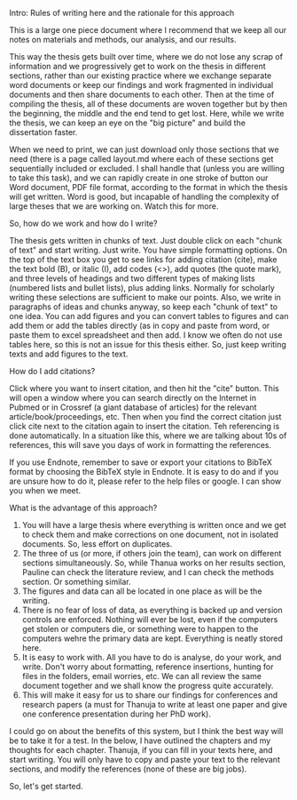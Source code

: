 Intro: Rules of writing here and the rationale for this approach

This is a large one piece document where I recommend that we keep all our notes on materials and methods, our analysis, and our results. 

This way the thesis gets built over time, where we do not lose any scrap of information and we progressively get to work on the thesis in different sections, rather than our existing practice where we exchange separate word documents or keep our findings and work fragmented in individual documents and then share documents to each other. Then at the time of compiling the thesis, all of these documents are woven together but by then the beginning, the middle and the end tend to get lost. Here, while we write the thesis, we can keep an eye on the "big picture" and build the dissertation faster.

When we need to print, we can just download only those sections that we need (there is a page called layout.md where each of these sections get sequentially included or excluded. I shall handle that (unless you are willing to take this task), and we can rapidly create in one stroke of button our Word document, PDF file format, according to the format in which the thesis will get written. Word is good, but incapable of handling the complexity of large theses that we are working on. Watch this for more.

 So, how do we work and how do I write?

The thesis gets written in chunks of text. Just double click on each "chunk of text" and start writing. Just write. You have simple formatting options. On the top of the text box you get to see links for adding citation (cite), make the text bold (B), or italic (I), add codes (<>), add quotes (the quote mark), and three levels of headings and two different types of making lists (numbered lists and bullet lists), plus adding links. Normally for scholarly writing these selections are sufficient to make our points. Also, we write in paragraphs of ideas and chunks anyway, so keep each "chunk of text" to one idea. You can add figures and you can convert tables to figures and can add them or add the tables directly (as in copy and paste from word, or paste them to excel spreadsheet and then add. I know we often do not use tables here, so this is not an issue for this thesis either. So, just keep writing texts and add figures to the text.

 How do I add citations?

Click where you want to insert citation, and then hit the "cite" button. This will open a window where you can search directly on the Internet in Pubmed or in Crossref (a giant database of articles) for the relevant article/book/proceedings, etc. Then when you find the correct citation just click cite next to the citation again to insert the citation. Teh referencing is done automatically. In a situation like this, where we are talking about 10s of references, this will save you days of work in formatting the references.

If you use Endnote, remember to save or export your citations to BibTeX format by choosing the BibTeX style in Endnote. It is easy to do and if you are unsure how to do it, please refer to the help files or google. I can show you when we meet. 

What is the advantage of this approach?

1. You will have a large thesis where everything is written once and we get to check them and make corrections on one document, not in isolated documents. So, less effort on duplicates.
2. The three of us (or more, if others join the team), can work on different sections simultaneously. So, while Thanua works on her results section, Pauline can check the literature review, and I can check the methods section. Or something similar.
3. The figures and data can all be located in one place as will be the writing.
4. There is no fear of loss of data, as everything is backed up and version controls are enforced. Nothing will ever be lost, even if the computers get stolen or computers die, or something were to happen to the computers wehre the primary data are kept. Everything is neatly stored here. 
5. It is easy to work with. All you have to do is analyse, do your work, and write. Don't worry about formatting, reference insertions, hunting for files in the folders, email worries, etc. We can all review the same document together and we shall know the progress quite accurately. 
6. This will make it easy for us to share our findings for conferences and research papers (a must for Thanuja to write at least one paper and give one conference presentation during her PhD work).

I could go on about the benefits of this system, but I think the best way will be to take it for a test. In the below, I have outlined the chapters and my thoughts for each chapter. Thanuja, if you can fill in your texts here, and start writing. You will only have to copy and paste your text to the relevant sections, and modify the references (none of these are big jobs). 

So, let's get started. 

## 
    
    
    
    
  
